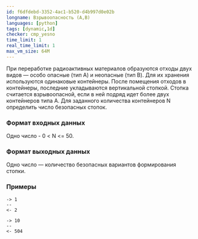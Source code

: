 ```yaml
---
id: f6dfdebd-3352-4ac1-b520-d4b997d0e02b
longname: Взрывоопасность (A,B)
languages: [python]
tags: [dynamic,1d]
checker: cmp_yesno
time_limit: 1
real_time_limit: 1
max_vm_size: 64M
---
```



При переработке радиоактивных материалов образуются отходы двух видов — особо опасные (тип A) и неопасные (тип B). 
Для их хранения используются одинаковые контейнеры. 
После помещения отходов в контейнеры, последние укладываются вертикальной стопкой. 
Стопка считается взрывоопасной, если в ней подряд идет более двух контейнеров типа A. 
Для заданного количества контейнеров N определить число безопасных стопок.

### Формат входных данных

Одно число - 0 < N <= 50.

### Формат выходных данных

Одно число — количество безопасных вариантов формирования стопки.

### Примеры

```
-> 1
--
<- 2
```

```
-> 10
--
<- 504
```
